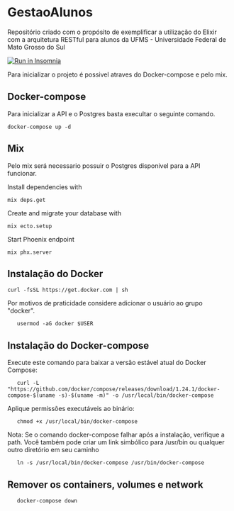 # GestaoAlunos

Repositório criado com o propósito de exemplificar a utilização do Elixir com a arquitetura RESTful para alunos da UFMS - Universidade Federal de Mato Grosso do Sul

<a href="https://insomnia.rest/run/?label=students-api&uri=https%3A%2F%2Fraw.githubusercontent.com%2FVinny1892%2Fgestao-alunos-api%2Fdeveloper%2Futils%2Fdata.json" target="_blank"><img src="https://insomnia.rest/images/run.svg" alt="Run in Insomnia"></a>

Para inicializar o projeto é possivel atraves do Docker-compose e pelo mix.

## Docker-compose

Para inicializar a API e o Postgres basta execultar o seguinte comando.

```shell
docker-compose up -d
```

## Mix

Pelo mix será necessario possuir o Postgres disponivel para a API funcionar.

Install dependencies with

```shell
mix deps.get
```

Create and migrate your database with

```shell
mix ecto.setup
```

Start Phoenix endpoint

```shell
mix phx.server
```

## Instalação do Docker

```shell
curl -fsSL https://get.docker.com | sh
```

Por motivos de praticidade considere adicionar o usuário ao grupo "docker".

```shell
   usermod -aG docker $USER
```

## Instalação do Docker-compose

Execute este comando para baixar a versão estável atual do Docker Compose:

```shell
   curl -L "https://github.com/docker/compose/releases/download/1.24.1/docker-compose-$(uname -s)-$(uname -m)" -o /usr/local/bin/docker-compose
```

Aplique permissões executáveis ​​ao binário:

```shell
   chmod +x /usr/local/bin/docker-compose
```

Nota: Se o comando docker-compose falhar após a instalação, verifique a path. Você também pode criar um link simbólico para /usr/bin ou qualquer outro diretório em seu caminho

```shell
   ln -s /usr/local/bin/docker-compose /usr/bin/docker-compose
```

## Remover os containers, volumes e network

```shell
   docker-compose down
```

